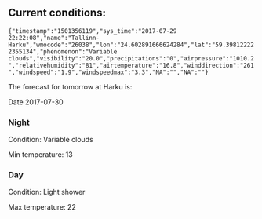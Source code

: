 ## Current conditions: 
 ``` {"timestamp":"1501356119","sys_time":"2017-07-29 22:22:08","name":"Tallinn-Harku","wmocode":"26038","lon":"24.602891666624284","lat":"59.398122222355134","phenomenon":"Variable clouds","visibility":"20.0","precipitations":"0","airpressure":"1010.2","relativehumidity":"81","airtemperature":"16.8","winddirection":"261","windspeed":"1.9","windspeedmax":"3.3","NA":"","NA":""} ```

 The forecast for tomorrow at Harku is: 

Date 2017-07-30 

### Night 

Condition: Variable clouds 

Min temperature: 13 

### Day 

Condition: Light shower 

Max temperature: 22 

